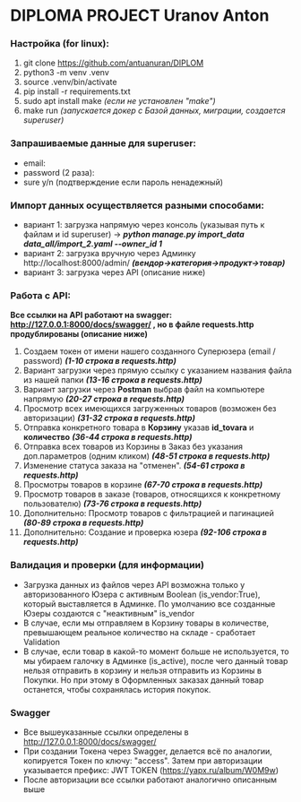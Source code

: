 # DIPLOMA PROJECT Uranov Anton

### Настройка (for linux):
1. git clone https://github.com/antuanuran/DIPLOM
2. python3 -m venv .venv
3. source .venv/bin/activate
4. pip install -r requirements.txt
5. sudo apt install make  *(если не установлен "make")*
6. make run  *(запускается докер с Базой данных, миграции, создается superuser)*

### Запрашиваемые данные для superuser:
- email:
- password (2 раза):
- sure y/n (подтверждение если пароль ненадежный)

### Импорт данных осуществляется разными способами:
- вариант 1: загрузка напрямую через консоль (указывая путь к файлам и id superuser)
-> ***python manage.py import_data data_all/import_2.yaml --owner_id 1***
- вариант 2: загрузка вручную через Админку http://localhost:8000/admin/ ***(вендор->категория->продукт->товар)***
- вариант 3: загрузка через API (описание ниже)

### Работа с API:
**Все ссылки на API работают на swagger: http://127.0.0.1:8000/docs/swagger/ , но в файле requests.http продублированы (описание ниже)**
1. Создаем токен от имени нашего созданного Суперюзера (email / password) ***(1-10 строка в requests.http)***
2. Вариант загрузки через прямую ссылку с указанием названия файла из нашей папки ***(13-16 строка в requests.http)***
3. Вариант загрузки через **Postman** выбрав файл на компьютере напрямую ***(20-27 строка в requests.http)***
4. Просмотр всех имеющихся загруженных товаров (возможен без авторизации) ***(31-32 строка в requests.http)***
5. Отправка конкретного товара в **Корзину** указав **id_tovara** и **количество** ***(36-44 строка в requests.http)***
6. Отправка всех товаров из Корзины в Заказ без указания доп.параметров (одним кликом) ***(48-51 строка в requests.http)***
7. Изменение статуса заказа на "отменен". ***(54-61 строка в requests.http)***
8. Просмотры товаров в корзине ***(67-70 строка в requests.http)***
9. Просмотр товаров в заказе (товаров, относящихся к конкретному пользователю) ***(73-76 строка в requests.http)***
10. Дополнительно: Просмотр товаров с фильтрацией и пагинацией ***(80-89 строка в requests.http)***
11. Дополнительно: Создание и проверка юзера ***(92-106 строка в requests.http)***

### Валидация и проверки (для информации)
- Загрузка данных из файлов через API возможна только у авторизованного Юзера с активным Boolean (is_vendor:True), который выставляется в Админке. По умолчанию все созданные Юзеры создаются с "неактивным" is_vendor
- В случае, если мы отправляем в Корзину товары в количестве, превышающем реальное количество на складе - сработает Validation
- В случае, если товар в какой-то момент больше не используется, то мы убираем галочку в Админке (is_active), после чего данный товар нельзя отправить в корзину и нельзя отправить из Корзины в Покупки. Но при этому в Оформленных заказах данный товар останется, чтобы сохранялась история покупок.

### Swagger
- Все вышеуказанные ссылки определены в http://127.0.0.1:8000/docs/swagger/
- При создании Токена через Swagger, делается всё по аналогии, копируется Токен по ключу: "access". Затем при авторизации указывается префикс: JWT TOKEN (https://yapx.ru/album/W0M9w)
- После авторизации все ссылки работают аналогично описанным выше
